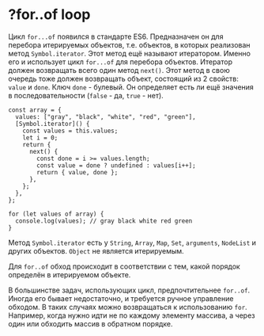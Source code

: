 # ?for..of loop

Цикл `for...of` появился в стандарте ES6. Предназначен он для перебора итерируемых объектов, т.е. объектов, в которых реализован метод `Symbol.iterator`. Этот метод ещё называют итератором. Именно его и использует цикл `for...of` для перебора объектов. Итератор должен возвращать всего один метод `next()`. Этот метод в свою очередь тоже должен возвращать объект, состоящий из 2 свойств: `value` и `done`. Ключ `done` - булевый. Он определяет есть ли ещё значения в последовательности (`false` - да, `true` - нет).

~~~
const array = {
  values: ["gray", "black", "white", "red", "green"],
  [Symbol.iterator]() {
    const values = this.values;
    let i = 0;
    return {
      next() {
        const done = i >= values.length;
        const value = done ? undefined : values[i++];
        return { value, done };
      },
    };
  },
};

for (let values of array) {
  console.log(values); // gray black white red green
}
~~~

Метод `Symbol.iterator` есть у `String`, `Array`, `Map`, `Set`, `arguments`, `NodeList` и других объектов. `Object` не является итерируемым.

Для `for..of` обход происходит в соответствии с тем, какой порядок определён в итерируемом объекте.

В большинстве задач, использующих цикл, предпочтительнее `for..of`. Иногда его бывает недостаточно, и требуется ручное управление обходом. В таких случаях можно возвращаться к использованию `for`. Например, когда нужно идти не по каждому элементу массива, а через один или обходить массив в обратном порядке.
